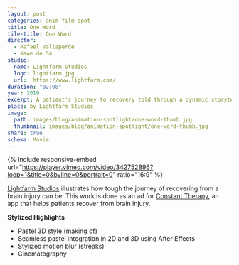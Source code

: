 ```yaml
---
layout: post
categories: anim-film-spot
title: One Word
tile-title: One Word
director:
  - Rafael Vallaperde
  - Kawe de Sá
studio:
  name: Lightfarm Studios
  logo: lightfarm.jpg
  url:  https://www.lightfarm.com/
duration: "02:08"
year: 2019
excerpt: A patient's journey to recovery told through a dynamic storytelling.
place: by Lightfarm Studios
image:
  path: images/blog/animation-spotlight/one-word-thumb.jpg
  thumbnail: images/blog/animation-spotlight/one-word-thumb.jpg
share: true
schema: Movie
---
```


{% include responsive-embed url="https://player.vimeo.com/video/342752896?loop=1&title=0&byline=0&portrait=0" ratio="16:9" %}

[Lightfarm Studios](https://www.lightfarm.com/) illustrates how tough the journey of recovering from a brain injury can be. This work is done as an ad for [Constant Therapy](https://thelearningcorp.com/constant-therapy/), an app that helps patients recover from brain injury.

**Stylized Highlights**
* Pastel 3D style ([making of](https://www.youtube.com/watch?v=OFNCeR5eiq0))
* Seamless pastel integration in 2D and 3D using After Effects
* Stylized motion blur (streaks)
* Cinematography
